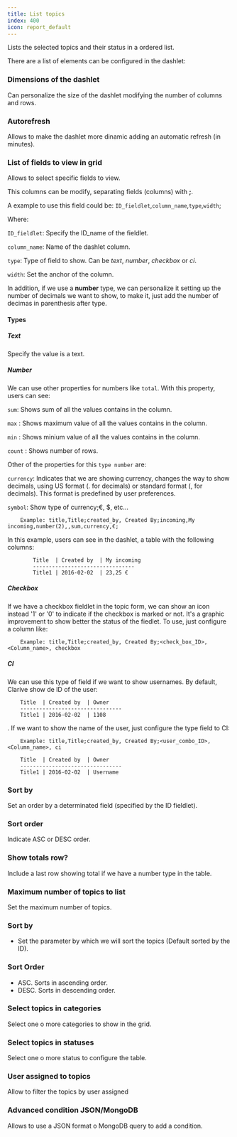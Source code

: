 ```yaml
---
title: List topics
index: 400
icon: report_default
---
```


Lists the selected topics and their status in a ordered list.

There are a list of elements can be configured in the dashlet:


### Dimensions of the dashlet

Can personalize the size of the dashlet modifying the number of columns and rows.


### Autorefresh

Allows to make the dashlet more dinamic adding an automatic refresh (in minutes).


###  List of fields to view in grid

Allows to select specific fields to view.

This columns can be modify, separating fields (columns) with **;**.

A example to use this field could be:
    `ID_fieldlet`,`column_name`,`type`,`width`;

Where:

   `ID_fieldlet`: Specify the ID_name of the fieldlet.

   `column_name`: Name of the dashlet column.

   `type`: Type of field to show. Can be *text*, *number*, *checkbox* or *ci*.

   `width`: Set the anchor of the column.

In addition, if we use a **number** type, we can personalize it setting up the number of decimals we want to show, to make it, just add the number of decimas in parenthesis after type.

#### Types

##### Text

Specify the value is a text.

##### Number

We can use other properties for numbers like `total`. With this property, users can see:

   `sum`: Shows sum of all the values contains in the column.

   `max` : Shows maximum value of all the values contains in the column.

   `min` : Shows minium value of all the values contains in the column.

   `count` : Shows number of rows.

Other of the properties for this `type number` are:

`currency`: Indicates that we are showing currency, changes the way to show decimals, using US format (. for decimals) or standard format (, for decimals). This format is predefined by user preferences.

`symbol`: Show type of currency;€, $, etc...

		Example: title,Title;created_by, Created By;incoming,My incoming,number(2),,sum,currency,€;

In this example, users can see in the dashlet, a table with the following columns:

            Title  | Created by  | My incoming
            --------------------------------
            Title1 | 2016-02-02  | 23,25 €


##### Checkbox

If we have a checkbox fieldlet in the topic form, we can show an icon instead '1' or '0' to indicate if the checkbox is marked or not. It's a graphic improvement to show better the status of the fiedlet. To use, just configure a column like:

		Example: title,Title;created_by, Created By;<check_box_ID>, <Column_name>, checkbox


##### CI

We can use this type of field if we want to show usernames. By default, Clarive show de ID of the user:

		Title  | Created by  | Owner
        --------------------------------
        Title1 | 2016-02-02  | 1108

. If we want to show the name of the user, just configure the type field to CI:

		Example: title,Title;created_by, Created By;<user_combo_ID>, <Column_name>, ci

		Title  | Created by  | Owner
        --------------------------------
		Title1 | 2016-02-02  | Username


### Sort by
Set an order by a determinated field (specified by the ID fieldlet).

### Sort order
Indicate ASC or DESC order.

### Show totals row?
Include a last row showing total if we have a number type in the table.

### Maximum number of topics to list

Set the maximum number of topics.

### Sort by

* Set the parameter by which we will sort the topics (Default sorted by the ID).

### Sort Order

* ASC. Sorts in ascending order.
* DESC. Sorts in descending order.

### Select topics in categories

Select one o more categories to show in the grid.


### Select topics in statuses

Select one o more status to configure the table.


### User assigned to topics

Allow to filter the topics by user assigned


### Advanced condition JSON/MongoDB

Allows to use a JSON format o MongoDB query to add a condition.